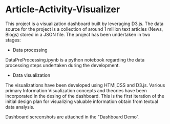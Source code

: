 # Article-Activity-Visualizer
This project is a visualization dashboard built by leveraging D3.js. The data source for the project is a collection of around 1 million text articles (News, Blogs) stored in a JSON file.
The project has been undertaken in two stages:
- Data processing

DataPreProcessing.ipynb is a python notebook regarding the data processing steps undertaken during the development.

- Data visualization

The visualizations have been developed using HTMl,CSS and D3.js. Various primary Information Visualization concepts and theories have been incorporated in the desing of the dashboard.
This is the first iteration of the initial design plan for visualizing valuable information obtain from textual data analysis.

Dashboard screenshots are attached in the "Dashboard Demo".
